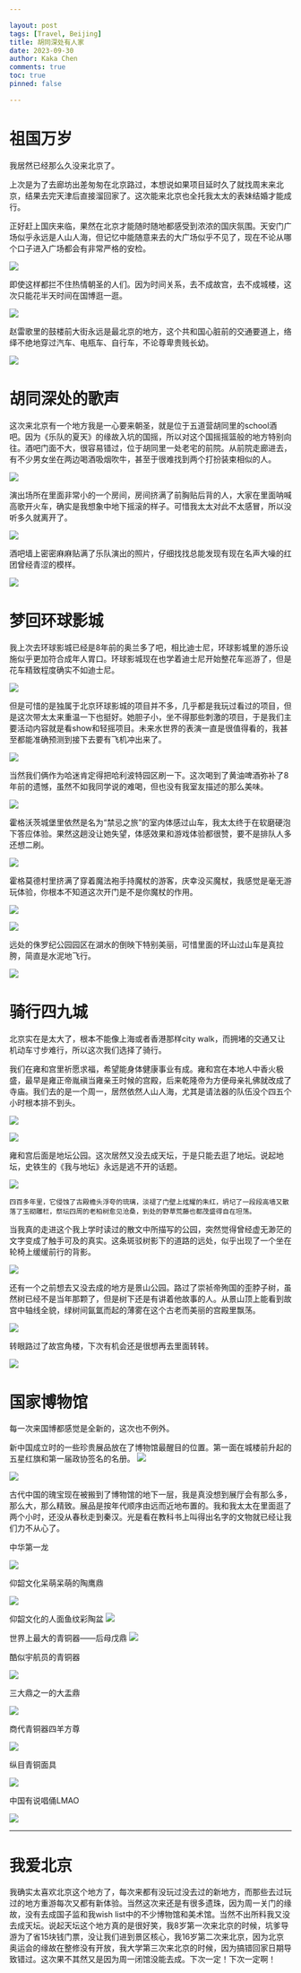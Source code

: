 ```yaml
---

layout: post
tags: [Travel, Beijing]
title: 胡同深处有人家
date: 2023-09-30
author: Kaka Chen
comments: true
toc: true
pinned: false

---
```


# 祖国万岁

我居然已经那么久没来北京了。

上次是为了去廊坊出差匆匆在北京路过，本想说如果项目延时久了就找周末来北京，结果去完天津后直接溜回家了。这次能来北京也全托我太太的表妹结婚才能成行。

正好赶上国庆来临，果然在北京才能随时随地都感受到浓浓的国庆氛围。天安门广场似乎永远是人山人海，但记忆中能随意来去的大广场似乎不见了，现在不论从哪个口子进入广场都会有非常严格的安检。

![](https://raw.githubusercontent.com/kakack/kakack.github.io/master/_images/bj3.jpg)

即使这样都拦不住热情朝圣的人们。因为时间关系，去不成故宫，去不成城楼，这次只能花半天时间在国博逛一逛。

![](https://raw.githubusercontent.com/kakack/kakack.github.io/master/_images/bj2.jpg)

赵雷歌里的鼓楼前大街永远是最北京的地方，这个共和国心脏前的交通要道上，络绎不绝地穿过汽车、电瓶车、自行车，不论尊卑贵贱长幼。

![](https://raw.githubusercontent.com/kakack/kakack.github.io/master/_images/bj1.jpg)

# 胡同深处的歌声

这次来北京有一个地方我是一心要来朝圣，就是位于五道营胡同里的school酒吧。因为《乐队的夏天》的缘故入坑的国摇，所以对这个国摇摇篮般的地方特别向往。酒吧门面不大，很容易错过，位于胡同里一处老宅的前院。从前院走廊进去，有不少男女坐在两边喝酒吸烟吹牛，甚至于很难找到两个打扮装束相似的人。

![](https://raw.githubusercontent.com/kakack/kakack.github.io/master/_images/bj4.jpg)

演出场所在里面非常小的一个房间，房间挤满了前胸贴后背的人，大家在里面呐喊高歌开火车，确实是我想象中地下摇滚的样子。可惜我太太对此不太感冒，所以没听多久就离开了。

![](https://raw.githubusercontent.com/kakack/kakack.github.io/master/_images/bj5.jpg)

酒吧墙上密密麻麻贴满了乐队演出的照片，仔细找找总能发现有现在名声大噪的红团曾经青涩的模样。

![](https://raw.githubusercontent.com/kakack/kakack.github.io/master/_images/bj30.jpg)

# 梦回环球影城

我上次去环球影城已经是8年前的奥兰多了吧，相比迪士尼，环球影城里的游乐设施似乎更加符合成年人胃口。环球影城现在也学着迪士尼开始整花车巡游了，但是花车精致程度确实不如迪士尼。

![](https://raw.githubusercontent.com/kakack/kakack.github.io/master/_images/bj11.jpg)

但是可惜的是独属于北京环球影城的项目并不多，几乎都是我玩过看过的项目，但是这次带太太来重温一下也挺好。她胆子小，坐不得那些刺激的项目，于是我们主要活动内容就是看show和轻摇项目。未来水世界的表演一直是很值得看的，我甚至都能准确预测到接下去要有飞机冲出来了。

![](https://raw.githubusercontent.com/kakack/kakack.github.io/master/_images/bj10.jpg)

当然我们俩作为哈迷肯定得把哈利波特园区刷一下。这次喝到了黄油啤酒弥补了8年前的遗憾，虽然不如我同学说的难喝，但也没有我室友描述的那么美味。

![](https://raw.githubusercontent.com/kakack/kakack.github.io/master/_images/bj9.jpg)

霍格沃茨城堡里依然是名为“禁忌之旅”的室内体感过山车，我太太终于在软磨硬泡下答应体验。果然这趟没让她失望，体感效果和游戏体验都很赞，要不是排队人多还想二刷。

![](https://raw.githubusercontent.com/kakack/kakack.github.io/master/_images/bj6.jpg)

霍格莫德村里挤满了穿着魔法袍手持魔杖的游客，庆幸没买魔杖，我感觉是毫无游玩体验，你根本不知道这次开门是不是你魔杖的作用。

![](https://raw.githubusercontent.com/kakack/kakack.github.io/master/_images/bj7.jpg)

![](https://raw.githubusercontent.com/kakack/kakack.github.io/master/_images/bj8.jpg)

远处的侏罗纪公园园区在湖水的倒映下特别美丽，可惜里面的环山过山车是真拉胯，简直是水泥地飞行。

![](https://raw.githubusercontent.com/kakack/kakack.github.io/master/_images/bj12.jpg)

# 骑行四九城

北京实在是太大了，根本不能像上海或者香港那样city walk，而拥堵的交通又让机动车寸步难行，所以这次我们选择了骑行。

我们在雍和宫里祈愿求福，希望能身体健康事业有成。雍和宫在本地人中香火极盛，最早是雍正帝胤禛当雍亲王时候的宫殿，后来乾隆帝为方便母亲礼佛就改成了寺庙。我们去的是一个周一，居然依然人山人海，尤其是请法器的队伍没个四五个小时根本排不到头。

![](https://raw.githubusercontent.com/kakack/kakack.github.io/master/_images/bj13.jpg)

![](https://raw.githubusercontent.com/kakack/kakack.github.io/master/_images/bj17.jpg)

雍和宫后面是地坛公园。这次居然又没去成天坛，于是只能去逛了地坛。说起地坛，史铁生的《我与地坛》永远是逃不开的话题。

![](https://raw.githubusercontent.com/kakack/kakack.github.io/master/_images/bj14.jpg)

`四百多年里，它侵蚀了古殿檐头浮夸的琉璃，淡褪了门壁上炫耀的朱红，坍圮了一段段高墙又散落了玉砌雕栏，祭坛四周的老柏树愈见沧桑，到处的野草荒藤也都茂盛得自在坦荡。`

当我真的走进这个我上学时读过的散文中所描写的公园，突然觉得曾经虚无渺茫的文字变成了触手可及的真实。这条斑驳树影下的道路的远处，似乎出现了一个坐在轮椅上缓缓前行的背影。

![](https://raw.githubusercontent.com/kakack/kakack.github.io/master/_images/bj15.jpg)

还有一个之前想去又没去成的地方是景山公园。路过了崇祯帝殉国的歪脖子树，虽然树已经不是当年那颗了，但是树下还是有讲着他故事的人。从景山顶上能看到故宫中轴线全貌，绿树间氤氲而起的薄雾在这个古老而美丽的宫殿里飘荡。

![](https://raw.githubusercontent.com/kakack/kakack.github.io/master/_images/bj16.jpg)

转眼路过了故宫角楼，下次有机会还是很想再去里面转转。

![](https://raw.githubusercontent.com/kakack/kakack.github.io/master/_images/bj18.jpg)

# 国家博物馆

每一次来国博都感觉是全新的，这次也不例外。

新中国成立时的一些珍贵展品放在了博物馆最醒目的位置。第一面在城楼前升起的五星红旗和第一届政协签名的名册。
![](https://raw.githubusercontent.com/kakack/kakack.github.io/master/_images/bj19.jpg)

![](https://raw.githubusercontent.com/kakack/kakack.github.io/master/_images/bj20.jpg)

古代中国的瑰宝现在被搬到了博物馆的地下一层，我是真没想到展厅会有那么多，那么大，那么精致。展品是按年代顺序由远而近地布置的。我和我太太在里面逛了两个小时，还没从春秋走到秦汉。光是看在教科书上叫得出名字的文物就已经让我们力不从心了。

中华第一龙

![](https://raw.githubusercontent.com/kakack/kakack.github.io/master/_images/bj21.jpg)

仰韶文化呆萌呆萌的陶鹰鼎

![](https://raw.githubusercontent.com/kakack/kakack.github.io/master/_images/bj22.jpg)

仰韶文化的人面鱼纹彩陶盆
![](https://raw.githubusercontent.com/kakack/kakack.github.io/master/_images/bj23.jpg)

世界上最大的青铜器——后母戊鼎
![](https://raw.githubusercontent.com/kakack/kakack.github.io/master/_images/bj24.jpg)

酷似宇航员的青铜器

![](https://raw.githubusercontent.com/kakack/kakack.github.io/master/_images/bj25.jpg)

三大鼎之一的大盂鼎

![](https://raw.githubusercontent.com/kakack/kakack.github.io/master/_images/bj26.jpg)

商代青铜器四羊方尊

![](https://raw.githubusercontent.com/kakack/kakack.github.io/master/_images/bj27.jpg)

纵目青铜面具

![](https://raw.githubusercontent.com/kakack/kakack.github.io/master/_images/bj28.jpg)

中国有说唱俑LMAO

![](https://raw.githubusercontent.com/kakack/kakack.github.io/master/_images/bj29.jpg)

---

# 我爱北京

我确实太喜欢北京这个地方了，每次来都有没玩过没去过的新地方，而那些去过玩过的地方重游每次又都有新体验。当然这次来还是有很多遗珠，因为周一关门的缘故，没有去成国子监和我wish list中的不少博物馆和美术馆。当然不出所料我又没去成天坛。说起天坛这个地方真的是很好笑，我8岁第一次来北京的时候，坑爹导游为了省15块钱门票，没让我们进到景区核心，我16岁第二次来北京，因为北京奥运会的缘故在整修没有开放，我大学第三次来北京的时候，因为搞错回家日期导致错过。这次果不其然又是因为周一闭馆没能去成。下次一定！下次一定啊！